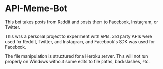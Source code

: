 # API-Meme-Bot
This bot takes posts from Reddit and posts them to Facebook, Instagram, or Twitter.

This was a personal project to experiment with APIs.  3rd party APIs were used for Reddit, Twitter, and Instagram, and Facebook's SDK was used for Facebook.

The file manipulation is structured for a Heroku server.  This will not run properly on Windows without some edits to file paths, backslashes, etc.
